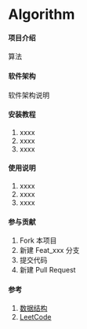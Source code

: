 # Algorithm

#### 项目介绍
算法

#### 软件架构
软件架构说明


#### 安装教程

1. xxxx
2. xxxx
3. xxxx

#### 使用说明

1. xxxx
2. xxxx
3. xxxx

#### 参与贡献

1. Fork 本项目
2. 新建 Feat_xxx 分支
3. 提交代码
4. 新建 Pull Request


#### 参考

1. [数据结构](https://www.icourse163.org/learn/ZJU-93001?tid=1003013004&from=study#/learn/announce)
2. [LeetCode](https://leetcode-cn.com/)
